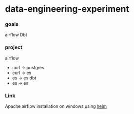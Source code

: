 # data-engineering-experiment
### goals
airflow
Dbt

### project
airflow 
- curl -> postgres
- curl -> es
- es -> es
dbt
- es -> es


### Link
Apache airflow installation on windows using [helm](Helm.md)